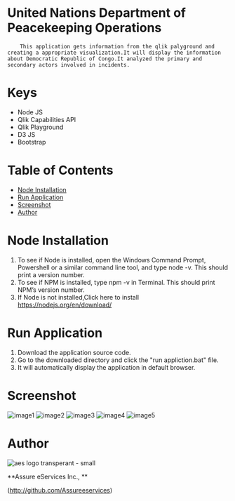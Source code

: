 # United Nations Department of Peacekeeping Operations
        This application gets information from the qlik palyground and creating a appropriate visualization.It will display the information about Democratic Republic of Congo.It analyzed the primary and secondary actors involved in incidents.  
# Keys
* Node JS
* Qlik Capabilities API 
* Qlik Playground
* D3 JS
* Bootstrap

# Table of Contents
* [Node Installation](#nodeinstallation)
* [Run Application](#runapplication)
* [Screenshot](#screenshot)
* [Author](#author)


# Node Installation 
1.  To see if Node is installed, open the Windows Command Prompt, Powershell or a similar command line tool, and type node -v. This should    print a version number.
2.  To see if NPM is installed, type npm -v in Terminal. This should print NPM’s version number.
3.  If Node is not installed,Click here to install  https://nodejs.org/en/download/

# Run Application
1. Download the application source code.
2. Go to the downloaded directory and click the "run appliction.bat" file.
3. It will automatically display the application in default browser.

# Screenshot
![image1](https://user-images.githubusercontent.com/18327523/44656257-373a8180-a9c6-11e8-86a3-2cd97e334bbf.png)
![image2](https://user-images.githubusercontent.com/18327523/44656274-43264380-a9c6-11e8-8d66-4b040b2e2895.png)
![image3](https://user-images.githubusercontent.com/18327523/44656447-e6775880-a9c6-11e8-94c3-93981b731325.png)
![image4](https://user-images.githubusercontent.com/18327523/44656283-4de0d880-a9c6-11e8-9124-42816bdb9237.png)
![image5](https://user-images.githubusercontent.com/18327523/44656284-4de0d880-a9c6-11e8-9c9c-cc8f27749bb2.png)

# Author

![aes logo transperant - small](https://cloud.githubusercontent.com/assets/18327523/14427159/d6e64e9c-0010-11e6-9532-d4682e9ea0a0.png)

**Assure eServices Inc., **

(http://github.com/Assureeservices)

